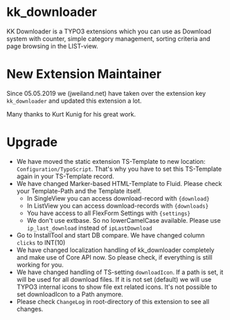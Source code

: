 # kk_downloader

KK Downloader is a TYPO3 extensions which you can use as 
Download system with counter, simple category management, sorting criteria and page browsing in the LIST-view.

# New Extension Maintainer

Since 05.05.2019 we (jweiland.net) have taken over the extension key `kk_downloader` and updated this extension a lot.

Many thanks to Kurt Kunig for his great work.

# Upgrade

* We have moved the static extension TS-Template to new location: `Configuration/TypoScript`. That's why you have to 
  set this TS-Template again in your TS-Template record.
* We have changed Marker-based HTML-Template to Fluid. Please check your Template-Path and the Template itself.
  * In SingleView you can access download-record with `{download}`
  * In ListView you can access download-records with `{downloads}`
  * You have access to all FlexForm Settings with `{settings}`
  * We don't use extbase. So no lowerCamelCase available. Please use `ip_last_download` instead of `ipLastDownload`
* Go to InstallTool and start DB compare. We have changed column `clicks` to INT(10)
* We have changed localization handling of kk_downloader completely and make use of Core API now. So please check, if
  everything is still working for you.
* We have changed handling of TS-setting `downloadIcon`. If a path is set, it will be used for all download files.
  If it is not set (default) we will use TYPO3 internal icons to show file ext related icons. It's not possible
  to set downloadIcon to a Path anymore.
* Please check `ChangeLog` in root-directory of this extension to see all changes.
